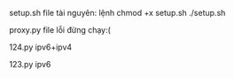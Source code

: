 setup.sh
file tài nguyên: lệnh 
chmod +x setup.sh
./setup.sh


proxy.py
file lỗi đừng chạy:(

124.py
ipv6+ipv4

123.py
ipv6
